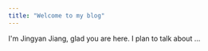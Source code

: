 ```yaml
---
title: "Welcome to my blog"
---
```


I'm Jingyan Jiang, glad you are here. I plan to talk about ...
